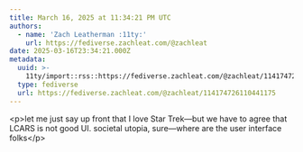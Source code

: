 ```yaml
---
title: March 16, 2025 at 11:34:21 PM UTC
authors:
  - name: 'Zach Leatherman :11ty:'
    url: https://fediverse.zachleat.com/@zachleat
date: 2025-03-16T23:34:21.000Z
metadata:
  uuid: >-
    11ty/import::rss::https://fediverse.zachleat.com/@zachleat/114174726110441175
  type: fediverse
  url: https://fediverse.zachleat.com/@zachleat/114174726110441175
---
```

\<p>let me just say up front that I love Star Trek—but we have to agree that LCARS is not good UI. societal utopia, sure—where are the user interface folks\</p>